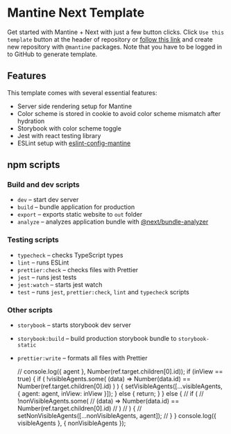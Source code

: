 # Mantine Next Template

Get started with Mantine + Next with just a few button clicks.
Click `Use this template` button at the header of repository or [follow this link](https://github.com/mantinedev/mantine-next-template/generate) and
create new repository with `@mantine` packages. Note that you have to be logged in to GitHub to generate template.

## Features

This template comes with several essential features:

- Server side rendering setup for Mantine
- Color scheme is stored in cookie to avoid color scheme mismatch after hydration
- Storybook with color scheme toggle
- Jest with react testing library
- ESLint setup with [eslint-config-mantine](https://github.com/mantinedev/eslint-config-mantine)

## npm scripts

### Build and dev scripts

- `dev` – start dev server
- `build` – bundle application for production
- `export` – exports static website to `out` folder
- `analyze` – analyzes application bundle with [@next/bundle-analyzer](https://www.npmjs.com/package/@next/bundle-analyzer)

### Testing scripts

- `typecheck` – checks TypeScript types
- `lint` – runs ESLint
- `prettier:check` – checks files with Prettier
- `jest` – runs jest tests
- `jest:watch` – starts jest watch
- `test` – runs `jest`, `prettier:check`, `lint` and `typecheck` scripts

### Other scripts

- `storybook` – starts storybook dev server
- `storybook:build` – build production storybook bundle to `storybook-static`
- `prettier:write` – formats all files with Prettier

  // console.log({ agent }, Number(ref.target.children[0].id));
  if (inView == true) {
  if (
  !visibleAgents.some(
  (data) => Number(data.id) == Number(ref.target.children[0].id)
  )
  ) {
  setVisibleAgents([...visibleAgents, { agent: agent, inView: inView }]);
  } else {
  return;
  }
  } else {
  // if (
  // !nonVisibleAgents.some(
  // (data) => Number(data.id) == Number(ref.target.children[0].id)
  // )
  // ) {
  // setNonVisibleAgents([...nonVisibleAgents, agent]);
  // }
  }
  console.log({ visibleAgents }, { nonVisibleAgents });
